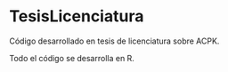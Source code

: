 # TesisLicenciatura
Código desarrollado en tesis de licenciatura sobre ACPK.

Todo el código se desarrolla en R.
